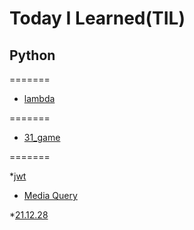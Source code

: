 # Today I Learned(TIL)

## Python

=======
* [lambda](Python/lambda.md)

=======
* [31_game](python/31_gamy.py)



=======

*[jwt](https://velog.io/@bae-code/JWT-json-web-token)
* [Media Query](https://velog.io/@bae-code/%EB%AF%B8%EB%94%94%EC%96%B4-%EC%BF%BC%EB%A6%AC)


*[21.12.28](https://velog.io/@bae-code/TIL)
